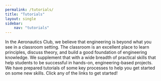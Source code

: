 ```yaml
---
permalink: /tutorials/
title: "Tutorials"
layout: single
sidebar:
    nav: "tutorials"
---
```


In the Aeronautics Club, we believe that engineering is beyond what you see in a classroom setting. The classroom is an excellent place to learn principles, discuss theory, and build a good foundation of engineering knowledge. We supplement that with a wide breadth of practical skills that help students to be successful in hands-on, engineering-based projects. We have prepared tutorials of some key processes to help you get started on some new skills. Click any of the links to get started!
